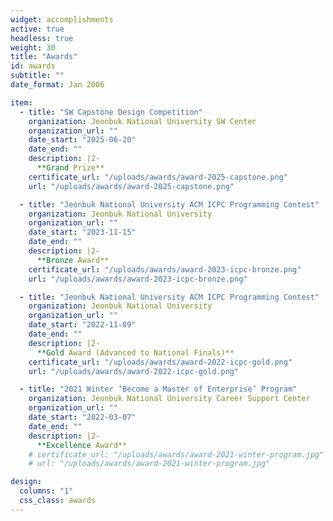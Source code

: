 ```yaml
---
widget: accomplishments
active: true
headless: true
weight: 30
title: "Awards"
id: awards
subtitle: ""
date_format: Jan 2006

item:
  - title: "SW Capstone Design Competition"
    organization: Jeonbuk National University SW Center
    organization_url: ""
    date_start: "2025-06-20"
    date_end: ""
    description: |2-
      **Grand Prize**
    certificate_url: "/uploads/awards/award-2025-capstone.png"
    url: "/uploads/awards/award-2025-capstone.png"

  - title: "Jeonbuk National University ACM ICPC Programming Contest"
    organization: Jeonbuk National University
    organization_url: ""
    date_start: "2023-11-15"
    date_end: ""
    description: |2-
      **Bronze Award**
    certificate_url: "/uploads/awards/award-2023-icpc-bronze.png"
    url: "/uploads/awards/award-2023-icpc-bronze.png"

  - title: "Jeonbuk National University ACM ICPC Programming Contest"
    organization: Jeonbuk National University
    organization_url: ""
    date_start: "2022-11-09"
    date_end: ""
    description: |2-
      **Gold Award (Advanced to National Finals)**
    certificate_url: "/uploads/awards/award-2022-icpc-gold.png"
    url: "/uploads/awards/award-2022-icpc-gold.png"

  - title: "2021 Winter ‘Become a Master of Enterprise’ Program"
    organization: Jeonbuk National University Career Support Center
    organization_url: ""
    date_start: "2022-03-07"
    date_end: ""
    description: |2-
      **Excellence Award**
    # certificate_url: "/uploads/awards/award-2021-winter-program.jpg"
    # url: "/uploads/awards/award-2021-winter-program.jpg"

design:
  columns: "1"
  css_class: awards
---
```

